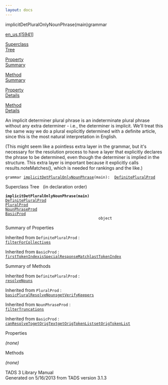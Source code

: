 ```yaml
---
layout: docs
---
```

<span class="title">implicitDetPluralOnlyNounPhrase(main)</span><span class="type">grammar</span>

[en_us.t](../file/en_us.t.html)\[[5941](../source/en_us.t.html#5941)\]

[Superclass  
Tree](#_SuperClassTree_)

[Property  
Summary](#_PropSummary_)

[Method  
Summary](#_MethodSummary_)

[Property  
Details](#_Properties_)

[Method  
Details](#_Methods_)

<div class="fdesc">

An implicit determiner plural phrase is an indeterminate plural phrase
without any extra determiner - i.e., the determiner is implicit. We'll
treat this the same way we do a plural explicitly determined with a
definite article, since this is the most natural interpretation in
English.

(This might seem like a pointless extra layer in the grammar, but it's
necessary for the resolution process to have a layer that explicitly
declares the phrase to be determined, even though the determiner is
implied in the structure. This extra layer is important because it
explicitly calls results.noteMatches(), which is needed for rankings and
the like.)

`grammar `<span class="gramalt">[`implicitDetPluralOnlyNounPhrase`](../object/implicitDetPluralOnlyNounPhrase.html)`(main)`</span>` :   `[`DefinitePluralProd`](../object/DefinitePluralProd.html)

</div>

<span id="_SuperClassTree_"></span>

<div class="mjhd">

<span class="hdln">Superclass Tree</span>   (in declaration order)

</div>

**`implicitDetPluralOnlyNounPhrase(main)`**  
[`DefinitePluralProd`](../object/DefinitePluralProd.html)  
[`PluralProd`](../object/PluralProd.html)  
[`NounPhraseProd`](../object/NounPhraseProd.html)  
[`BasicProd`](../object/BasicProd.html)  
`                                         object`  
<span id="_PropSummary_"></span>

<div class="mjhd">

<span class="hdln">Summary of Properties</span>  

</div>



Inherited from `DefinitePluralProd` :  
[`filterForCollectives`](../object/DefinitePluralProd.html#filterForCollectives)





Inherited from `BasicProd` :  
[`firstTokenIndex`](../object/BasicProd.html#firstTokenIndex)[`isSpecialResponseMatch`](../object/BasicProd.html#isSpecialResponseMatch)[`lastTokenIndex`](../object/BasicProd.html#lastTokenIndex)

<span id="_MethodSummary_"></span>

<div class="mjhd">

<span class="hdln">Summary of Methods</span>  

</div>



Inherited from `DefinitePluralProd` :  
[`resolveNouns`](../object/DefinitePluralProd.html#resolveNouns)

Inherited from `PluralProd` :  
[`basicPluralResolveNouns`](../object/PluralProd.html#basicPluralResolveNouns)[`getVerifyKeepers`](../object/PluralProd.html#getVerifyKeepers)

Inherited from `NounPhraseProd` :  
[`filterTruncations`](../object/NounPhraseProd.html#filterTruncations)

Inherited from `BasicProd` :  
[`canResolveTo`](../object/BasicProd.html#canResolveTo)[`getOrigText`](../object/BasicProd.html#getOrigText)[`getOrigTokenList`](../object/BasicProd.html#getOrigTokenList)[`setOrigTokenList`](../object/BasicProd.html#setOrigTokenList)

<span id="_Properties_"></span>

<div class="mjhd">

<span class="hdln">Properties</span>  

</div>

*(none)* <span id="_Methods_"></span>

<div class="mjhd">

<span class="hdln">Methods</span>  

</div>

*(none)*

<div class="ftr">

TADS 3 Library Manual  
Generated on 5/16/2013 from TADS version 3.1.3

</div>

